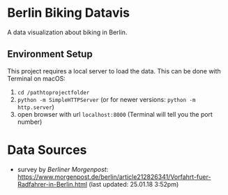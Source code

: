 # Berlin Biking Datavis
A data visualization about biking in Berlin.

## Environment Setup
This project requires a local server to load the data. This can be done with Terminal on macOS:

1. `cd /pathtoprojectfolder`  
2. `python -m SimpleHTTPServer` (or for newer versions: `python -m http.server`)
3. open browser with url `localhost:8000` (Terminal will tell you the port number)

# Data Sources
- survey by _Berliner Morgenpost_: https://www.morgenpost.de/berlin/article212826341/Vorfahrt-fuer-Radfahrer-in-Berlin.html (last updated: 25.01.18 3:52pm)
